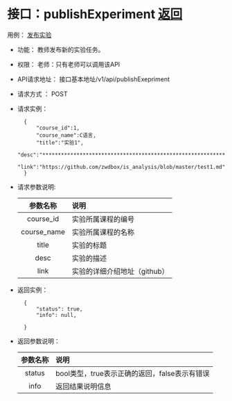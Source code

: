 # 接口：publishExperiment  [返回](../README.md)
用例： [发布实验](../用例/发布实验.md)

- 功能：
    教师发布新的实验任务。
    
- 权限：
    老师：只有老师可以调用该API
    
- API请求地址： 
    接口基本地址/v1/api/publishExepriment

- 请求方式 ：
    POST

- 请求实例：

        {
            "course_id":1,
            "course_name":C语言,
            "title":"实验1",
            "desc":"**************************************************************************************************************************************************************************************",
            "link":"https://github.com/zwdbox/is_analysis/blob/master/test1.md"
        }
        
- 请求参数说明:        

  |参数名称|说明|
  |:---------:|:--------------------------------------------------------|      
  |course_id|实验所属课程的编号|
  |course_name|实验所属课程的名称|
  |title|实验的标题| 
  |desc|实验的描述|
  |link|实验的详细介绍地址（github）|
  
- 返回实例：

        {         
            "status": true,
            "info": null,    

        }
 
- 返回参数说明： 
 
  |参数名称|说明|
  |:---------:|:--------------------------------------------------------|      
  |status|bool类型，true表示正确的返回，false表示有错误|
  |info|返回结果说明信息|